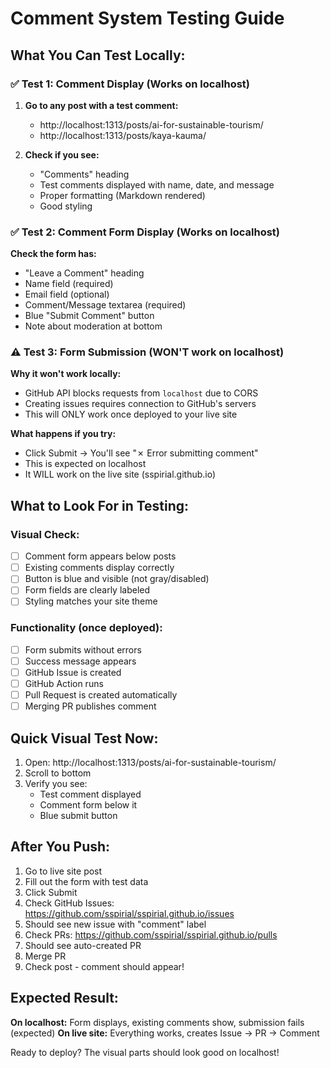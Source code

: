 # Comment System Testing Guide

## What You Can Test Locally:

### ✅ Test 1: Comment Display (Works on localhost)

1. **Go to any post with a test comment:**
   - http://localhost:1313/posts/ai-for-sustainable-tourism/
   - http://localhost:1313/posts/kaya-kauma/

2. **Check if you see:**
   - "Comments" heading
   - Test comments displayed with name, date, and message
   - Proper formatting (Markdown rendered)
   - Good styling

### ✅ Test 2: Comment Form Display (Works on localhost)

**Check the form has:**
- "Leave a Comment" heading
- Name field (required)
- Email field (optional)
- Comment/Message textarea (required)
- Blue "Submit Comment" button
- Note about moderation at bottom

### ⚠️ Test 3: Form Submission (WON'T work on localhost)

**Why it won't work locally:**
- GitHub API blocks requests from `localhost` due to CORS
- Creating issues requires connection to GitHub's servers
- This will ONLY work once deployed to your live site

**What happens if you try:**
- Click Submit → You'll see "✗ Error submitting comment"
- This is expected on localhost
- It WILL work on the live site (sspirial.github.io)

## What to Look For in Testing:

### Visual Check:
- [ ] Comment form appears below posts
- [ ] Existing comments display correctly
- [ ] Button is blue and visible (not gray/disabled)
- [ ] Form fields are clearly labeled
- [ ] Styling matches your site theme

### Functionality (once deployed):
- [ ] Form submits without errors
- [ ] Success message appears
- [ ] GitHub Issue is created
- [ ] GitHub Action runs
- [ ] Pull Request is created automatically
- [ ] Merging PR publishes comment

## Quick Visual Test Now:

1. Open: http://localhost:1313/posts/ai-for-sustainable-tourism/
2. Scroll to bottom
3. Verify you see:
   - Test comment displayed
   - Comment form below it
   - Blue submit button

## After You Push:

1. Go to live site post
2. Fill out the form with test data
3. Click Submit
4. Check GitHub Issues: https://github.com/sspirial/sspirial.github.io/issues
5. Should see new issue with "comment" label
6. Check PRs: https://github.com/sspirial/sspirial.github.io/pulls
7. Should see auto-created PR
8. Merge PR
9. Check post - comment should appear!

## Expected Result:

**On localhost:** Form displays, existing comments show, submission fails (expected)
**On live site:** Everything works, creates Issue → PR → Comment

Ready to deploy? The visual parts should look good on localhost!
